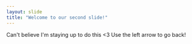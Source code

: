 ```yaml
---
layout: slide
title: "Welcome to our second slide!"
---
```

Can't believe I'm staying up to do this <3
Use the left arrow to go back!
